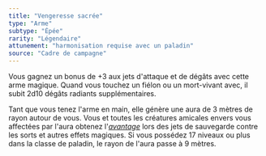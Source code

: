 ```yaml
---
title: "Vengeresse sacrée"
type: "Arme"
subtype: "Épée"
rarity: "Légendaire"
attunement: "harmonisation requise avec un paladin"
source: "Cadre de campagne"
---
```

Vous gagnez un bonus de +3 aux jets d'attaque et de dégâts avec cette arme magique. Quand vous touchez un fiélon ou un mort-vivant avec, il subit 2d10 dégâts radiants supplémentaires.

Tant que vous tenez l'arme en main, elle génère une aura de 3 mètres de rayon autour de vous. Vous et toutes les créatures amicales envers vous affectées par l'aura obtenez l'[_avantage_](/utiliser-les-caracteristiques#avantage-et-désasavantage) lors des jets de sauvegarde contre les sorts et autres effets magiques. Si vous possédez 17 niveaux ou plus dans la classe de paladin, le rayon de l'aura passe à 9 mètres.
